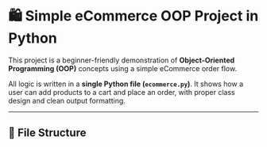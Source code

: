 # 🛍️ Simple eCommerce OOP Project in Python

This project is a beginner-friendly demonstration of **Object-Oriented Programming (OOP)** concepts using a simple eCommerce order flow.

All logic is written in a **single Python file (`ecommerce.py`)**. It shows how a user can add products to a cart and place an order, with proper class design and clean output formatting.

---

## 📄 File Structure

